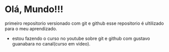# Olá, Mundo!!!
 primeiro repositorio versionado com git e github
 esse repositorio é ultilizado para o meu aprendizado.
 
 * estou fazendo o curso no youtube sobre git e github  com gustavo guanabara no canal(curso em video).
